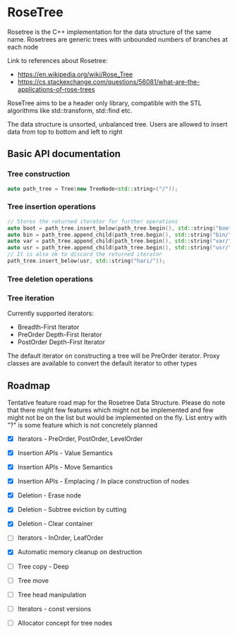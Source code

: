 # RoseTree
Rosetree is the C++ implementation for the data structure of the same name. Rosetrees are generic trees with unbounded numbers of branches at each node

Link to references about Rosetree:
* https://en.wikipedia.org/wiki/Rose_Tree
* https://cs.stackexchange.com/questions/56081/what-are-the-applications-of-rose-trees

RoseTree aims to be a header only library, compatible with the STL algorithms
like std::transform, std::find etc.

The data structure is unsorted, unbalanced tree. Users are
allowed to insert data from top to bottom and left to right

## Basic API documentation
### Tree construction

```c++
auto path_tree = Tree(new TreeNode<std::string>("/"));
```

### Tree insertion operations
```c++
// Stores the returned iterator for further operations
auto boot = path_tree.insert_below(path_tree.begin(), std::string("boot/"));
auto bin = path_tree.append_child(path_tree.begin(), std::string("bin/"));
auto var = path_tree.append_child(path_tree.begin(), std::string("var/"));
auto usr = path_tree.append_child(path_tree.begin(), std::string("usr/"));
// It is also ok to discard the returned iterator
path_tree.insert_below(usr, std::string("hari/"));
```

### Tree deletion operations

### Tree iteration
Currently supported iterators:
* Breadth-First Iterator
* PreOrder Depth-First Iterator
* PostOrder Depth-First Iterator

The default iterator on constructing a tree will be PreOrder iterator. Proxy
classes are available to convert the default iterator to other types

## Roadmap
Tentative feature road map for the Rosetree Data Structure. Please do note that
there might few features which might not be implemented and few might not be
on the list but would be implemented on the fly. List entry with "?" is some
feature which is not concretely planned
- [x] Iterators - PreOrder, PostOrder, LevelOrder
- [x] Insertion APIs - Value Semantics
- [x] Insertion APIs - Move Semantics
- [x] Insertion APIs - Emplacing / In place construction of nodes
- [x] Deletion - Erase node
- [x] Deletion - Subtree eviction by cutting
- [x] Deletion - Clear container
- [ ] Iterators - InOrder, LeafOrder
- [x] Automatic memory cleanup on destruction
- [ ] Tree copy - Deep
- [ ] Tree move
- [ ] Tree head manipulation
- [ ] Iterators - const versions
- [ ] Allocator concept for tree nodes


